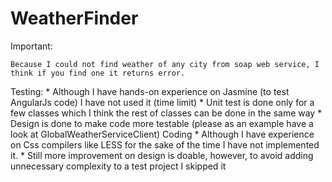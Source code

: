 # WeatherFinder
Important:

	Because I could not find weather of any city from soap web service, I think if you find one it returns error.

Testing:
	* Although I have hands-on experience on Jasmine (to test AngularJs code) I have not used it (time limit)
	* Unit test is done only for a few classes which I think the rest of classes can be done in the same way
	* Design is done to make code more testable (please as an example have a look at GlobalWeatherServiceClient)
Coding
	* Although I have experience on Css compilers like LESS for the sake of the time I have not implemented it.
	* Still more improvement on design is doable, however, to avoid adding unnecessary complexity to a test project I skipped it
	
